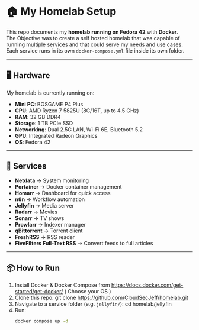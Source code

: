 # 🏠 My Homelab Setup

This repo documents my **homelab running on Fedora 42** with **Docker**.  
The Objective was to create a self hosted homelab that was capable of running multiple services and that could serve my needs and use cases.
Each service runs in its own `docker-compose.yml` file inside its own folder.

---

## 🖥️ Hardware

My homelab is currently running on:

- **Mini PC**: BOSGAME P4 Plus
- **CPU**: AMD Ryzen 7 5825U (8C/16T, up to 4.5 GHz)
- **RAM**: 32 GB DDR4
- **Storage**: 1 TB PCIe SSD
- **Networking**: Dual 2.5G LAN, Wi-Fi 6E, Bluetooth 5.2
- **GPU**: Integrated Radeon Graphics
- **OS**: Fedora 42

---

## 🚀 Services

- **Netdata** → System monitoring
- **Portainer** → Docker container management
- **Homarr** → Dashboard for quick access
- **n8n** → Workflow automation
- **Jellyfin** → Media server
- **Radarr** → Movies
- **Sonarr** → TV shows
- **Prowlarr** → Indexer manager
- **qBittorrent** → Torrent client
- **FreshRSS** → RSS reader
- **FiveFilters Full-Text RSS** → Convert feeds to full articles

---

## 📦 How to Run
1. Install Docker & Docker Compose from https://docs.docker.com/get-started/get-docker/ ( Choose your OS )
2. Clone this repo:
   git clone https://github.com/CloudSecJeff/homelab.git
3. Navigate to a service folder (e.g. `jellyfin/`):
   cd homelab/jellyfin
4. Run:
   ```bash
   docker compose up -d
